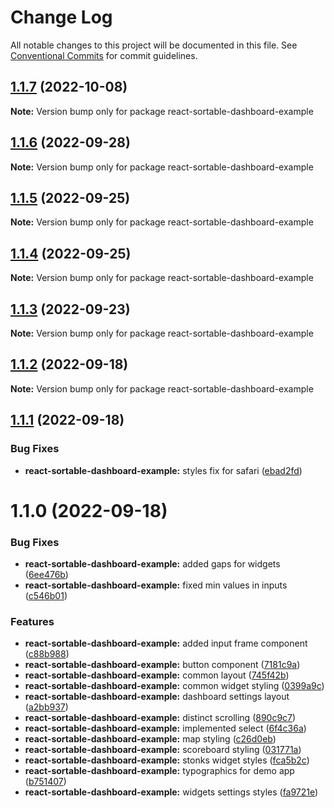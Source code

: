 # Change Log

All notable changes to this project will be documented in this file.
See [Conventional Commits](https://conventionalcommits.org) for commit guidelines.

## [1.1.7](https://github.com/dkonasov/react-sortable-dashboard/compare/react-sortable-dashboard-example@1.1.6...react-sortable-dashboard-example@1.1.7) (2022-10-08)

**Note:** Version bump only for package react-sortable-dashboard-example





## [1.1.6](https://github.com/dkonasov/react-sortable-dashboard/compare/react-sortable-dashboard-example@1.1.5...react-sortable-dashboard-example@1.1.6) (2022-09-28)

**Note:** Version bump only for package react-sortable-dashboard-example





## [1.1.5](https://github.com/dkonasov/react-sortable-dashboard/compare/react-sortable-dashboard-example@1.1.4...react-sortable-dashboard-example@1.1.5) (2022-09-25)

**Note:** Version bump only for package react-sortable-dashboard-example





## [1.1.4](https://github.com/dkonasov/react-sortable-dashboard/compare/react-sortable-dashboard-example@1.1.3...react-sortable-dashboard-example@1.1.4) (2022-09-25)

**Note:** Version bump only for package react-sortable-dashboard-example





## [1.1.3](https://github.com/dkonasov/react-sortable-dashboard/compare/react-sortable-dashboard-example@1.1.2...react-sortable-dashboard-example@1.1.3) (2022-09-23)

**Note:** Version bump only for package react-sortable-dashboard-example





## [1.1.2](https://github.com/dkonasov/react-sortable-dashboard/compare/react-sortable-dashboard-example@1.1.1...react-sortable-dashboard-example@1.1.2) (2022-09-18)

**Note:** Version bump only for package react-sortable-dashboard-example





## [1.1.1](https://github.com/dkonasov/react-sortable-dashboard/compare/react-sortable-dashboard-example@1.1.0...react-sortable-dashboard-example@1.1.1) (2022-09-18)


### Bug Fixes

* **react-sortable-dashboard-example:** styles fix for safari ([ebad2fd](https://github.com/dkonasov/react-sortable-dashboard/commit/ebad2fd2b55248847aa7a2719b2ef03875be01d1))





# 1.1.0 (2022-09-18)


### Bug Fixes

* **react-sortable-dashboard-example:** added gaps for widgets ([6ee476b](https://github.com/dkonasov/react-sortable-dashboard/commit/6ee476b80dd1299fddd6754241c8736bb0fbbe27))
* **react-sortable-dashboard-example:** fixed min values in inputs ([c546b01](https://github.com/dkonasov/react-sortable-dashboard/commit/c546b0134ec9df8a84bc5260ae415317d7877623))


### Features

* **react-sortable-dashboard-example:** added input frame component ([c88b988](https://github.com/dkonasov/react-sortable-dashboard/commit/c88b9883d552e78434dd784b9ad12e3cb3490918))
* **react-sortable-dashboard-example:** button component ([7181c9a](https://github.com/dkonasov/react-sortable-dashboard/commit/7181c9aab3baea12760f2e9db14455a36130362c))
* **react-sortable-dashboard-example:** common layout ([745f42b](https://github.com/dkonasov/react-sortable-dashboard/commit/745f42b506d51dd5d7b8c37afdf52fd53f81f753))
* **react-sortable-dashboard-example:** common widget styling ([0399a9c](https://github.com/dkonasov/react-sortable-dashboard/commit/0399a9c73fbea6d1bc779a3f112b6549051d538e))
* **react-sortable-dashboard-example:** dashboard settings layout ([a2bb937](https://github.com/dkonasov/react-sortable-dashboard/commit/a2bb937b39aa2d4a4162361b6689f2deba8f4fca))
* **react-sortable-dashboard-example:** distinct scrolling ([890c9c7](https://github.com/dkonasov/react-sortable-dashboard/commit/890c9c7100cbc33a47f89ef7d7171e127fab580b))
* **react-sortable-dashboard-example:** implemented select ([6f4c36a](https://github.com/dkonasov/react-sortable-dashboard/commit/6f4c36a94c2206cadcd0f5b730329e8be3bbde2d))
* **react-sortable-dashboard-example:** map styling ([c26d0eb](https://github.com/dkonasov/react-sortable-dashboard/commit/c26d0eb0d957be1b42a921127fa19e8b6f82d99f))
* **react-sortable-dashboard-example:** scoreboard styling ([031771a](https://github.com/dkonasov/react-sortable-dashboard/commit/031771a2e2145f311fd05c515c79a89e472e3940))
* **react-sortable-dashboard-example:** stonks widget styles ([fca5b2c](https://github.com/dkonasov/react-sortable-dashboard/commit/fca5b2c0d383e7a2151d192fc74f184100c60660))
* **react-sortable-dashboard-example:** typographics for demo app ([b751407](https://github.com/dkonasov/react-sortable-dashboard/commit/b7514079539ed849e18a1677f17937409b6ada8c))
* **react-sortable-dashboard-example:** widgets settings styles ([fa9721e](https://github.com/dkonasov/react-sortable-dashboard/commit/fa9721e26657eac8ec538e941b4deb0cb6158b46))
